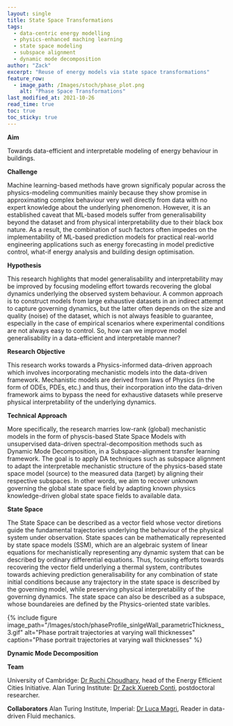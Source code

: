 ```yaml
---
layout: single
title: State Space Transformations
tags:
  - data-centric energy modelling
  - physics-enhanced maching learning
  - state space modeling
  - subspace alignment
  - dynamic mode decomposition
author: "Zack"
excerpt: "Reuse of energy models via state space transformations"
feature_row:
  - image_path: /Images/stoch/phase_plot.png
    alt: "Phase Space Transformations"
last_modified_at: 2021-10-26
read_time: true
toc: true
toc_sticky: true
---
```


**Aim**

Towards data-efficient and interpretable modeling of energy behaviour in buildings.

**Challenge**

Machine learning-based methods have grown significaly popular across the physics-modeling communities mainly because they show promise in approximating complex behaviour very well directly from data with no expert knowledge about the underlying phenomenon. However, it is an established caveat that ML-based models suffer from generalisability beyond the dataset and from physical interpretability due to their black box nature. As a result, the combination of such factors often impedes on the implementability of ML-based prediction models for practical real-world engineering applications such as energy forecasting in model predictive control, what-if energy analysis and building design optimisation. 

**Hypothesis**

This research highlights that model generalisability and interpretability may be improved by focusing modeling effort towards recovering the global dynamics underlying the observed system behaviour. A common approach is to construct models from large exhaustive datasets in an indirect attempt to capture governing dynamics, but the latter often depends on the size and quality (noise) of the dataset, which is not always feasible to guarantee, especially in the case of empirical scenarios where experimental conditions are not always easy to control. So, how can we improve model generalisability in a data-efficient and interpretable manner? 

**Research Objective**

This research works towards a Physics-informed data-driven approach which involves incorporating mechanistic models into the data-driven framework. Mechanistic models are derived from laws of Physics (in the form of ODEs, PDEs, etc.) and thus, their incorporation into the data-driven framework aims to bypass the need for exhaustive datasets while preserve physical interpretability of the underlying dynamics. 

**Technical Approach**

More specifically, the research marries low-rank (global) mechanistic models in the form of physcis-based State Space Models with unsupervised data-driven spectral-decomposition methods such as Dynamic Mode Decomposition, in a Subspace-alignment transfer learning framework. The goal is to apply DA techniques such as subspace alignment to adapt the interpretable mechanistic structure of the physics-based state space model (source) to the measured data (target) by aligning their respective subspaces. In other words, we aim to recover unknown governing the global state space field by adapting known physics knowledge-driven global state space fields to available data. 

**State Space**

The State Space can be described as a vector field whose vector diretions guide the fundamental trajectories underlying the behaviour of the physical system under observation. State spaces can be mathematically represented by state space models (SSM), which are an algebraic system of linear equations for mechanistically representing any dynamic system that can be described by ordinary differential equations. Thus, focusing efforts towards recovering the vector field underlying a thermal system, contributes towards achieving prediction generalisability for any combination of state initial conditions because any trajectory in the state space is described by the governing model, while preserving physical interpretability of the governing dynamics. The state space can also be described as a subspace, whose boundareies are defined by the Physics-oriented state varibles. 

{% include figure image_path="/Images/stoch/phaseProfile_sinlgeWall_parametricThickness_3.gif" alt="Phase portrait trajectories at varying wall thicknesses" caption="Phase portrait trajectories at varying wall thicknesses" %}

**Dynamic Mode Decomposition**


**Team**

University of Cambridge: [Dr Ruchi Choudhary](http://www.eng.cam.ac.uk/profiles/rc488), head of the Energy Efficient Cities Initiative.
Alan Turing Institute: [Dr Zack Xuereb Conti](https://eeci.github.io/home/docs/people/zack/), postdoctoral researcher.

**Collaborators**
Alan Turing Institute, Imperial: [Dr Luca Magri](https://www.imperial.ac.uk/people/l.magri), Reader in data-driven Fluid mechanics.
